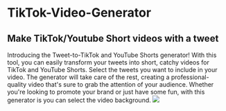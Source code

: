 # TikTok-Video-Generator
## Make TikTok/Youtube Short videos with a tweet

Introducing the Tweet-to-TikTok and YouTube Shorts generator! With this tool, you can easily transform your tweets into short, catchy videos for TikTok and YouTube Shorts. Select the tweets you want to include in your video. The generator will take care of the rest, creating a professional-quality video that's sure to grab the attention of your audience. Whether you're looking to promote your brand or just have some fun, with this generator is you can select the video background. 
![](https://www.tiktok.com/@tv.clip4/video/7180400064999836933?is_copy_url=1&is_from_webapp=v1)
